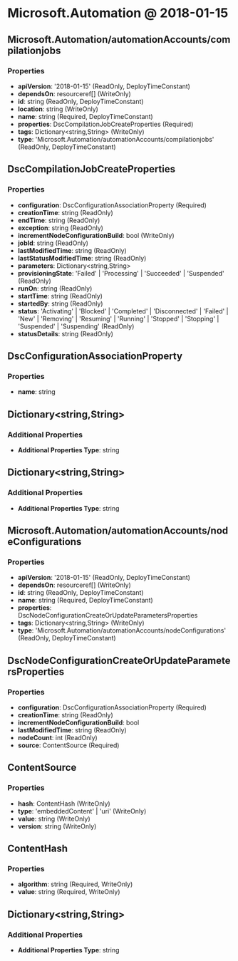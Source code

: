 # Microsoft.Automation @ 2018-01-15

## Microsoft.Automation/automationAccounts/compilationjobs
### Properties
* **apiVersion**: '2018-01-15' (ReadOnly, DeployTimeConstant)
* **dependsOn**: resourceref[] (WriteOnly)
* **id**: string (ReadOnly, DeployTimeConstant)
* **location**: string (WriteOnly)
* **name**: string (Required, DeployTimeConstant)
* **properties**: DscCompilationJobCreateProperties (Required)
* **tags**: Dictionary<string,String> (WriteOnly)
* **type**: 'Microsoft.Automation/automationAccounts/compilationjobs' (ReadOnly, DeployTimeConstant)

## DscCompilationJobCreateProperties
### Properties
* **configuration**: DscConfigurationAssociationProperty (Required)
* **creationTime**: string (ReadOnly)
* **endTime**: string (ReadOnly)
* **exception**: string (ReadOnly)
* **incrementNodeConfigurationBuild**: bool (WriteOnly)
* **jobId**: string (ReadOnly)
* **lastModifiedTime**: string (ReadOnly)
* **lastStatusModifiedTime**: string (ReadOnly)
* **parameters**: Dictionary<string,String>
* **provisioningState**: 'Failed' | 'Processing' | 'Succeeded' | 'Suspended' (ReadOnly)
* **runOn**: string (ReadOnly)
* **startTime**: string (ReadOnly)
* **startedBy**: string (ReadOnly)
* **status**: 'Activating' | 'Blocked' | 'Completed' | 'Disconnected' | 'Failed' | 'New' | 'Removing' | 'Resuming' | 'Running' | 'Stopped' | 'Stopping' | 'Suspended' | 'Suspending' (ReadOnly)
* **statusDetails**: string (ReadOnly)

## DscConfigurationAssociationProperty
### Properties
* **name**: string

## Dictionary<string,String>
### Additional Properties
* **Additional Properties Type**: string

## Dictionary<string,String>
### Additional Properties
* **Additional Properties Type**: string

## Microsoft.Automation/automationAccounts/nodeConfigurations
### Properties
* **apiVersion**: '2018-01-15' (ReadOnly, DeployTimeConstant)
* **dependsOn**: resourceref[] (WriteOnly)
* **id**: string (ReadOnly, DeployTimeConstant)
* **name**: string (Required, DeployTimeConstant)
* **properties**: DscNodeConfigurationCreateOrUpdateParametersProperties
* **tags**: Dictionary<string,String> (WriteOnly)
* **type**: 'Microsoft.Automation/automationAccounts/nodeConfigurations' (ReadOnly, DeployTimeConstant)

## DscNodeConfigurationCreateOrUpdateParametersProperties
### Properties
* **configuration**: DscConfigurationAssociationProperty (Required)
* **creationTime**: string (ReadOnly)
* **incrementNodeConfigurationBuild**: bool
* **lastModifiedTime**: string (ReadOnly)
* **nodeCount**: int (ReadOnly)
* **source**: ContentSource (Required)

## ContentSource
### Properties
* **hash**: ContentHash (WriteOnly)
* **type**: 'embeddedContent' | 'uri' (WriteOnly)
* **value**: string (WriteOnly)
* **version**: string (WriteOnly)

## ContentHash
### Properties
* **algorithm**: string (Required, WriteOnly)
* **value**: string (Required, WriteOnly)

## Dictionary<string,String>
### Additional Properties
* **Additional Properties Type**: string

